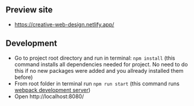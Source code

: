 ## Preview site

- https://creative-web-design.netlify.app/

## Development

- Go to project root directory and run in terminal: `npm install` (this command installs all dependencies needed for project. No need to do this if no new packages were added and you allready installed them before)
- From root folder in terminal run `npm run start` (this command runs [webpack development server](https://webpack.js.org/configuration/dev-server/))
- Open http://localhost:8080/